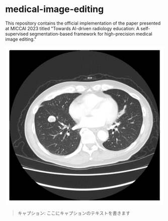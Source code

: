 # medical-image-editing

This repository contains the official implementation of the paper presented at MICCAI 2023 titled "Towards AI-driven radiology education: A self-supervised segmentation-based framework for high-precision medical image editing."

![代替テキスト(画像が表示されないときに表示されるテキスト)](/synthetic_images/lung_cancer/image4.png)
> キャプション: ここにキャプションのテキストを書きます
